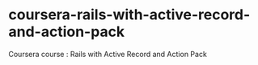 # coursera-rails-with-active-record-and-action-pack
Coursera course : Rails with Active Record and Action Pack
